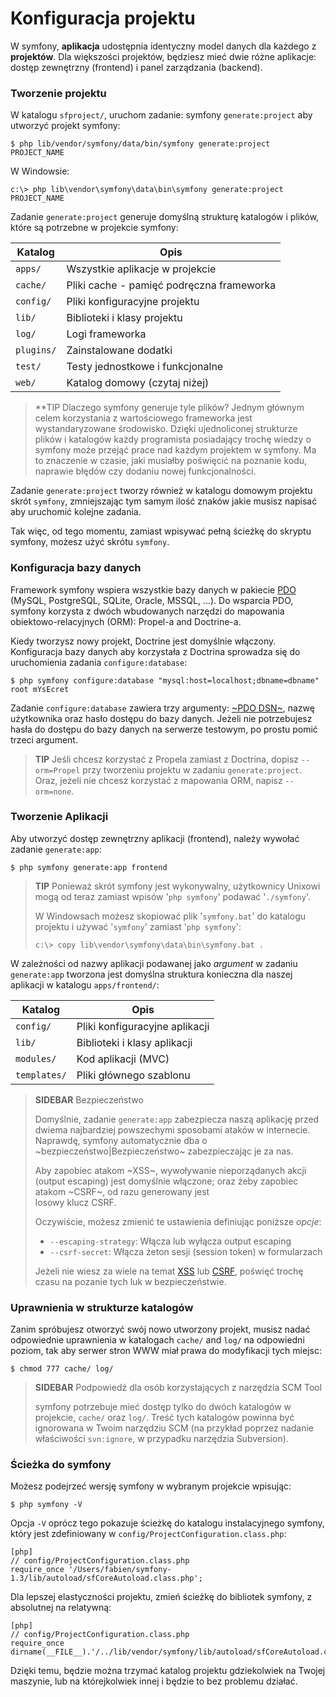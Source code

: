 Konfiguracja projektu
=====================

W symfony, **aplikacja** udostępnia identyczny model danych dla każdego z 
**projektów**. Dla większości projektów, będziesz mieć dwie różne aplikacje:
dostęp zewnętrzny (frontend) i panel zarządzania (backend).

### Tworzenie projektu

W katalogu `sfproject/`, uruchom zadanie: symfony `generate:project` aby 
utworzyć projekt symfony:

    $ php lib/vendor/symfony/data/bin/symfony generate:project PROJECT_NAME

W Windowsie:

    c:\> php lib\vendor\symfony\data\bin\symfony generate:project PROJECT_NAME

Zadanie `generate:project` generuje domyślną strukturę katalogów i plików, które 
są potrzebne w projekcie symfony:

 | Katalog     | Opis      
 | ----------- | -----------------------------------------
 | `apps/`     | Wszystkie aplikacje w projekcie
 | `cache/`    | Pliki cache - pamięć podręczna frameworka
 | `config/`   | Pliki konfiguracyjne projektu
 | `lib/`      | Biblioteki i klasy projektu
 | `log/`      | Logi frameworka
 | `plugins/`  | Zainstalowane dodatki 
 | `test/`     | Testy jednostkowe i funkcjonalne
 | `web/`      | Katalog domowy (czytaj niżej)

>**TIP
>Dlaczego symfony generuje tyle plików? Jednym głównym celem korzystania z 
>wartościowego frameworka jest wystandaryzowane środowisko. Dzięki 
>ujednoliconej strukturze plików i katalogów każdy programista posiadający
>trochę wiedzy o symfony może przejąć prace nad każdym projektem w symfony.
>Ma to znaczenie w czasie, jaki musiałby poświęcić na poznanie kodu, naprawie
>błędów czy dodaniu nowej funkcjonalności. 

Zadanie `generate:project` tworzy również w katalogu domowym projektu skrót 
`symfony`, zmniejszając tym samym ilość znaków jakie musisz napisać aby uruchomić 
kolejne zadania.   
 
Tak więc, od tego momentu, zamiast wpisywać pełną ścieżkę do skryptu symfony,
możesz użyć skrótu `symfony`.

### Konfiguracja bazy danych

Framework symfony wspiera wszystkie bazy danych w pakiecie [PDO](http://www.php.net/PDO)
(MySQL, PostgreSQL, SQLite, Oracle, MSSQL, ...). Do wsparcia PDO, symfony
korzysta z dwóch wbudowanych narzędzi do mapowania obiektowo-relacyjnych (ORM): Propel-a and Doctrine-a.

Kiedy tworzysz nowy projekt, Doctrine jest domyślnie włączony. Konfiguracja bazy
danych aby korzystała z Doctrina sprowadza się do uruchomienia zadania `configure:database`:

    $ php symfony configure:database "mysql:host=localhost;dbname=dbname" root mYsEcret

Zadanie `configure:database` zawiera trzy argumenty: 
[~PDO DSN~](http://www.php.net/manual/en/pdo.drivers.php), nazwę użytkownika oraz 
hasło dostępu do bazy danych. Jeżeli nie potrzebujesz hasła do dostępu do bazy danych
na serwerze testowym, po prostu pomić trzeci argument.

>**TIP**
>Jeśli chcesz korzystać z Propela zamiast z Doctrina, dopisz `--orm=Propel` przy tworzeniu
>projektu w zadaniu `generate:project`. Oraz, jeżeli nie chcesz korzystać z mapowania
>ORM, napisz `--orm=none`.

### Tworzenie Aplikacji

Aby utworzyć dostęp zewnętrzny aplikacji (frontend), należy wywołać zadanie `generate:app`:

    $ php symfony generate:app frontend

>**TIP**
>Ponieważ skrót symfony jest wykonywalny, użytkownicy Unixowi mogą od teraz 
>zamiast wpisów '`php symfony`' podawać '`./symfony`'.
>
>W Windowsach możesz skopiować plik '`symfony.bat`' do katalogu projektu i używać 
>'`symfony`' zamiast '`php symfony`':
>
>     c:\> copy lib\vendor\symfony\data\bin\symfony.bat .

W zależności od nazwy aplikacji podawanej jako *argument* w zadaniu `generate:app` 
tworzona jest domyślna struktura konieczna dla naszej aplikacji
w katalogu `apps/frontend/`:

 | Katalog      | Opis
 | ------------ | -------------------------------------
 | `config/`    | Pliki konfiguracyjne aplikacji 
 | `lib/`       | Biblioteki i klasy aplikacji
 | `modules/`   | Kod aplikacji (MVC)
 | `templates/` | Pliki głównego szablonu

>**SIDEBAR**
>Bezpieczeństwo
>
>Domyślnie, zadanie `generate:app` zabezpiecza naszą aplikację przed dwiema 
>najbardziej powszechymi sposobami ataków w internecie. Naprawdę, symfony
>automatycznie dba o ~bezpieczeństwo|Bezpieczeństwo~ zabezpieczając je za nas.
>
>Aby zapobiec atakom ~XSS~, wywoływanie nieporządanych akcji (output escaping) jest 
>domyślnie włączone; oraz żeby zapobiec atakom ~CSRF~, od razu generowany jest  
>losowy klucz CSRF.
>
>Oczywiście, możesz zmienić te ustawienia definiując poniższe *opcje*:
>
>  * `--escaping-strategy`: Włącza lub wyłącza output escaping
>  * `--csrf-secret`: Włącza żeton sesji (session token) w formularzach
>
>Jeżeli nie wiesz za wiele na temat 
>[XSS](http://pl.wikipedia.org/wiki/XSS) lub
>[CSRF](http://en.wikipedia.org/wiki/CSRF), poświęć trochę czasu na pozanie tych 
>luk w bezpieczeństwie.

### Uprawnienia w strukturze katalogów

Zanim spróbujesz otworzyć swój nowo utworzony projekt, musisz nadać odpowiednie 
uprawnienia w katalogach `cache/` and `log/` na odpowiedni poziom, tak aby serwer
stron WWW miał prawa do modyfikacji tych miejsc:

    $ chmod 777 cache/ log/

>**SIDEBAR**
>Podpowiedź dla osób korzystających z narzędzia SCM Tool
>
>symfony potrzebuje mieć dostęp tylko do dwóch katalogów w projekcie, 
>`cache/` oraz `log/`. Treść tych katalogów powinna być ignorowana w Twoim 
>narzędziu SCM (na przykład poprzez nadanie właściwości `svn:ignore`, w przypadku 
>narzędzia Subversion).

### Ścieżka do symfony

Możesz podejrzeć wersję symfony w wybranym projekcie wpisując:

    $ php symfony -V

Opcja `-V` oprócz tego pokazuje ścieżkę do katalogu instalacyjnego symfony, 
który jest zdefiniowany w `config/ProjectConfiguration.class.php`:

    [php]
    // config/ProjectConfiguration.class.php
    require_once '/Users/fabien/symfony-1.3/lib/autoload/sfCoreAutoload.class.php';

Dla lepszej elastyczności projektu, zmień ścieżkę do bibliotek symfony, z absolutnej 
na relatywną:

    [php]
    // config/ProjectConfiguration.class.php
    require_once dirname(__FILE__).'/../lib/vendor/symfony/lib/autoload/sfCoreAutoload.class.php';

Dzięki temu, będzie można trzymać katalog projektu gdziekolwiek na Twojej maszynie, 
lub na którejkolwiek innej i będzie to bez problemu działać. 
